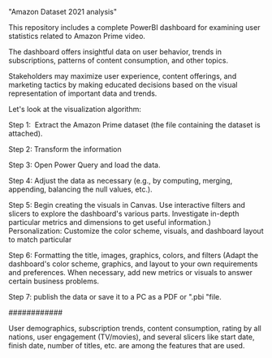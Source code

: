 
"Amazon Dataset 2021 analysis" 


This repository includes a complete PowerBI dashboard for examining user statistics related to Amazon Prime video. 

The dashboard offers insightful data on user behavior, trends in subscriptions, patterns of content consumption, and other topics. 

Stakeholders may maximize user experience, content offerings, and marketing tactics by making educated decisions based on the visual representation of important data and trends. 

Let's look at the visualization algorithm:

Step 1:  Extract the Amazon Prime dataset (the file containing the dataset is attached).

Step 2: Transform the information

Step 3: Open Power Query and load the data. 

Step 4: Adjust the data as necessary (e.g., by computing, merging, appending, balancing the null values, etc.).

Step 5: Begin creating the visuals in Canvas. Use interactive filters and slicers to explore the dashboard's various parts. Investigate in-depth particular metrics and dimensions to get useful information.) Personalization: Customize the color scheme, visuals, and dashboard layout to match particular 

Step 6: Formatting the title, images, graphics, colors, and filters (Adapt the dashboard's color scheme, graphics, and layout to your own requirements and preferences. When necessary, add new metrics or visuals to answer certain business problems. 

Step 7: publish the data or save it to a PC as a PDF or ".pbi "file. 

############

User demographics, subscription trends, content consumption, rating by all nations, user engagement (TV/movies), and several slicers like start date, finish date, number of titles, etc. are among the features that are used.

